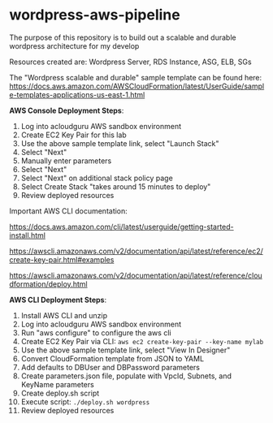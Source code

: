 # wordpress-aws-pipeline

The purpose of this repository is to build out a scalable and durable wordpress architecture for my develop

Resources created are: Wordpress Server, RDS Instance, ASG, ELB, SGs

The "Wordpress scalable and durable" sample template can be found here:
https://docs.aws.amazon.com/AWSCloudFormation/latest/UserGuide/sample-templates-applications-us-east-1.html



**AWS Console Deployment Steps**:
1. Log into acloudguru AWS sandbox environment
2. Create EC2 Key Pair for this lab
3. Use the above sample template link, select "Launch Stack"
3. Select "Next"
4. Manually enter parameters
5. Select "Next"
6. Select "Next" on additional stack policy page
7. Select Create Stack "takes around 15 minutes to deploy"
8. Review deployed resources

Important AWS CLI documentation:

https://docs.aws.amazon.com/cli/latest/userguide/getting-started-install.html

https://awscli.amazonaws.com/v2/documentation/api/latest/reference/ec2/create-key-pair.html#examples

https://awscli.amazonaws.com/v2/documentation/api/latest/reference/cloudformation/deploy.html

**AWS CLI Deployment Steps**:
1. Install AWS CLI and unzip
2. Log into acloudguru AWS sandbox environment
3. Run "aws configure" to configure the aws cli
4. Create EC2 Key Pair via CLI: `aws ec2 create-key-pair --key-name mylab`
5. Use the above sample template link, select "View In Designer"
6. Convert CloudFormation template from JSON to YAML
7. Add defaults to DBUser and DBPassword parameters
8. Create parameters.json file, populate with VpcId, Subnets, and KeyName parameters
9. Create deploy.sh script
10. Execute script: `./deploy.sh wordpress`
11. Review deployed resources


